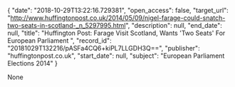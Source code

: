 {
  "date": "2018-10-29T13:22:16.729381", 
  "open_access": false, 
  "target_url": "http://www.huffingtonpost.co.uk/2014/05/09/nigel-farage-could-snatch-two-seats-in-scotland-_n_5297995.html", 
  "description": null, 
  "end_date": null, 
  "title": "Huffington Post: Farage Visit Scotland, Wants 'Two Seats' For European Parliament ", 
  "record_id": "20181029T132216/pASFa4CQ6+kiPL7LLGDH3Q==", 
  "publisher": "huffingtonpost.co.uk", 
  "start_date": null, 
  "subject": "European Parliament Elections 2014"
}

None
